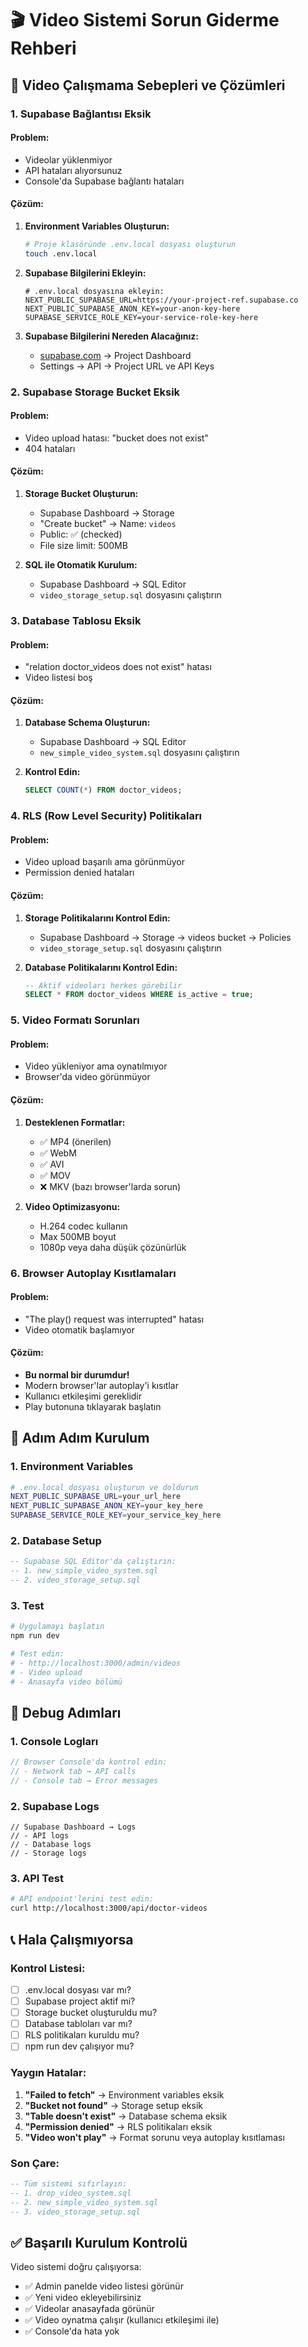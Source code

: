 # 🎬 Video Sistemi Sorun Giderme Rehberi

## 🚨 Video Çalışmama Sebepleri ve Çözümleri

### 1. **Supabase Bağlantısı Eksik**

#### Problem:
- Videolar yüklenmiyor
- API hataları alıyorsunuz
- Console'da Supabase bağlantı hataları

#### Çözüm:
1. **Environment Variables Oluşturun:**
   ```bash
   # Proje klasöründe .env.local dosyası oluşturun
   touch .env.local
   ```

2. **Supabase Bilgilerini Ekleyin:**
   ```env
   # .env.local dosyasına ekleyin:
   NEXT_PUBLIC_SUPABASE_URL=https://your-project-ref.supabase.co
   NEXT_PUBLIC_SUPABASE_ANON_KEY=your-anon-key-here
   SUPABASE_SERVICE_ROLE_KEY=your-service-role-key-here
   ```

3. **Supabase Bilgilerini Nereden Alacağınız:**
   - [supabase.com](https://supabase.com) → Project Dashboard
   - Settings → API → Project URL ve API Keys

### 2. **Supabase Storage Bucket Eksik**

#### Problem:
- Video upload hatası: "bucket does not exist"
- 404 hataları

#### Çözüm:
1. **Storage Bucket Oluşturun:**
   - Supabase Dashboard → Storage
   - "Create bucket" → Name: `videos`
   - Public: ✅ (checked)
   - File size limit: 500MB

2. **SQL ile Otomatik Kurulum:**
   - Supabase Dashboard → SQL Editor
   - `video_storage_setup.sql` dosyasını çalıştırın

### 3. **Database Tablosu Eksik**

#### Problem:
- "relation doctor_videos does not exist" hatası
- Video listesi boş

#### Çözüm:
1. **Database Schema Oluşturun:**
   - Supabase Dashboard → SQL Editor
   - `new_simple_video_system.sql` dosyasını çalıştırın

2. **Kontrol Edin:**
   ```sql
   SELECT COUNT(*) FROM doctor_videos;
   ```

### 4. **RLS (Row Level Security) Politikaları**

#### Problem:
- Video upload başarılı ama görünmüyor
- Permission denied hataları

#### Çözüm:
1. **Storage Politikalarını Kontrol Edin:**
   - Supabase Dashboard → Storage → videos bucket → Policies
   - `video_storage_setup.sql` dosyasını çalıştırın

2. **Database Politikalarını Kontrol Edin:**
   ```sql
   -- Aktif videoları herkes görebilir
   SELECT * FROM doctor_videos WHERE is_active = true;
   ```

### 5. **Video Formatı Sorunları**

#### Problem:
- Video yükleniyor ama oynatılmıyor
- Browser'da video görünmüyor

#### Çözüm:
1. **Desteklenen Formatlar:**
   - ✅ MP4 (önerilen)
   - ✅ WebM
   - ✅ AVI
   - ✅ MOV
   - ❌ MKV (bazı browser'larda sorun)

2. **Video Optimizasyonu:**
   - H.264 codec kullanın
   - Max 500MB boyut
   - 1080p veya daha düşük çözünürlük

### 6. **Browser Autoplay Kısıtlamaları**

#### Problem:
- "The play() request was interrupted" hatası
- Video otomatik başlamıyor

#### Çözüm:
- **Bu normal bir durumdur!**
- Modern browser'lar autoplay'i kısıtlar
- Kullanıcı etkileşimi gereklidir
- Play butonuna tıklayarak başlatın

## 🔧 Adım Adım Kurulum

### 1. Environment Variables
```bash
# .env.local dosyası oluşturun ve doldurun
NEXT_PUBLIC_SUPABASE_URL=your_url_here
NEXT_PUBLIC_SUPABASE_ANON_KEY=your_key_here
SUPABASE_SERVICE_ROLE_KEY=your_service_key_here
```

### 2. Database Setup
```sql
-- Supabase SQL Editor'da çalıştırın:
-- 1. new_simple_video_system.sql
-- 2. video_storage_setup.sql
```

### 3. Test
```bash
# Uygulamayı başlatın
npm run dev

# Test edin:
# - http://localhost:3000/admin/videos
# - Video upload
# - Anasayfa video bölümü
```

## 🐛 Debug Adımları

### 1. Console Logları
```javascript
// Browser Console'da kontrol edin:
// - Network tab → API calls
// - Console tab → Error messages
```

### 2. Supabase Logs
```
// Supabase Dashboard → Logs
// - API logs
// - Database logs
// - Storage logs
```

### 3. API Test
```bash
# API endpoint'lerini test edin:
curl http://localhost:3000/api/doctor-videos
```

## 📞 Hala Çalışmıyorsa

### Kontrol Listesi:
- [ ] .env.local dosyası var mı?
- [ ] Supabase project aktif mi?
- [ ] Storage bucket oluşturuldu mu?
- [ ] Database tabloları var mı?
- [ ] RLS politikaları kuruldu mu?
- [ ] npm run dev çalışıyor mu?

### Yaygın Hatalar:
1. **"Failed to fetch"** → Environment variables eksik
2. **"Bucket not found"** → Storage setup eksik  
3. **"Table doesn't exist"** → Database schema eksik
4. **"Permission denied"** → RLS politikaları eksik
5. **"Video won't play"** → Format sorunu veya autoplay kısıtlaması

### Son Çare:
```sql
-- Tüm sistemi sıfırlayın:
-- 1. drop_video_system.sql
-- 2. new_simple_video_system.sql  
-- 3. video_storage_setup.sql
```

## ✅ Başarılı Kurulum Kontrolü

Video sistemi doğru çalışıyorsa:
- ✅ Admin panelde video listesi görünür
- ✅ Yeni video ekleyebilirsiniz
- ✅ Videolar anasayfada görünür
- ✅ Video oynatma çalışır (kullanıcı etkileşimi ile)
- ✅ Console'da hata yok 